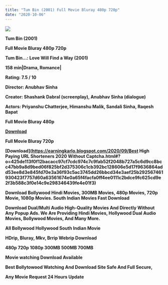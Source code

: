 ```yaml
---
title: "Tum Bin (2001) Full Movie Bluray 480p 720p"
date: "2020-10-06"
---
```


[**![](https://1.bp.blogspot.com/-8xG65vgkn50/X3B7OWM3H6I/AAAAAAAAAQw/FIHYlq4fHz4IpDFaBiQuEE82W7ktLWt2wCLcBGAsYHQ/s16000/tumbin1.webp)**](https://1.bp.blogspot.com/-8xG65vgkn50/X3B7OWM3H6I/AAAAAAAAAQw/FIHYlq4fHz4IpDFaBiQuEE82W7ktLWt2wCLcBGAsYHQ/s663/tumbin1.webp)

 **Tum Bin (2001)**

**Full Movie Bluray 480p 720p** 

**Tum Bin…: Love Will Find a Way (2001)**

**158 min|Drama, Romance|**

**Rating: 7.5 / 10** 

**Director: Anubhav Sinha**

**Creator: Shashank Dabral (screenplay), Anubhav Sinha (dialogue)**

**Actors: Priyanshu Chatterjee, Himanshu Malik, Sandali Sinha, Raqesh Bapat**

 **Full Movie Bluray 480p** 

**[Download](https://earningkarlo.blogspot.com/2020/09/join-now.html#?o=18d2b73e33373455a3ac14da2df88890e8a5b4d71d88b20a3fb3931c1ccb42705d8f49570189c48f045a7572046dc1d2c7089dac3aee972f276430e81cba1c91cc51f73d10aee621659272ceb6563b174bf3678691ad1792d3077decb867c1f8491fe6f086ec94f19777d630d00ad4c90390d59943c9fb2ba6b8466cc93cc7326c7a3e8743c78d3b)** 

 **Full Movie Bluray 720p** 

**[Download](https://earningkarlo.blogspot.com/2020/09/Best High Paying URL Shorteners 2020 Without Captcha.html#?o=425de113f0f12bacacc97cf7cdc974c7c9fab52f2048b727a5c6d9cc8bcc47bb9a8d9bed06f825bf2d375306c1cb392bc128606e5d17f9636864add53ee8d3e845fd70e3a36f93c5ac3745dd26bbcd34e3aef25b292567461930423f7757d60a63561674e0a65f4facfa0ff4ee0111c2bdce9fc625cd9e2f3b588c3f0e14c9e298346439fe4e01f3)** 

 **Download Bollywood Hindi Movies, 300MB Movies, 480p Movies, 720p Movie, 1080p Movies. South Indian Movies Fast Download**

**Download Dual/Multi Audio High-Quality Movies And Directly Without Any Popup Ads. We Are Providing Hindi Movies, Hollywood Dual Audio Movies, Bollywood Movies, And Many More.**

**All Bollywood Hollywood South Indian Movie**

**HDrip, Bluray, Mkv, Brrip Webrip Download**

**480p 720p 1080p 300MB 500MB 700MB**

**Movie watching Download Available**

 **Best Bollytowood Watching And Download Site Safe And Full Secure,**

 **Any Movie Request 24 Hours Update**
